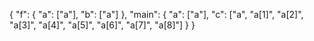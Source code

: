

{
  "f": {
    "a": ["a"],
    "b": ["a"]
  },
  "main": {
    "a": ["a"],
    "c": ["a", "a[1]", "a[2]", "a[3]", "a[4]", "a[5]", "a[6]", "a[7]", "a[8]"]
  }
}